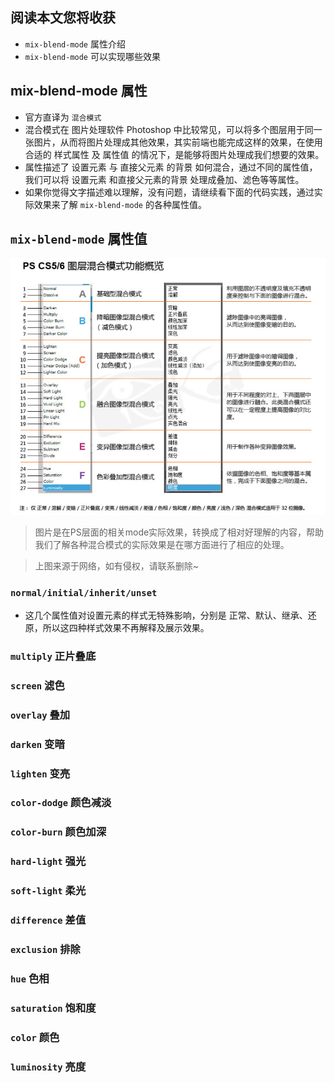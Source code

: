 ## 阅读本文您将收获
* `mix-blend-mode` 属性介绍
* `mix-blend-mode` 可以实现哪些效果

## mix-blend-mode 属性
* 官方直译为 `混合模式`
* 混合模式在 图片处理软件 Photoshop 中比较常见，可以将多个图层用于同一张图片，从而将图片处理成其他效果，其实前端也能完成这样的效果，在使用合适的 样式属性 及 属性值 的情况下，是能够将图片处理成我们想要的效果。
* 属性描述了 设置元素 与 直接父元素 的背景 如何混合，通过不同的属性值，我们可以将 设置元素 和直接父元素的背景 处理成叠加、滤色等等属性。
* 如果你觉得文字描述难以理解，没有问题，请继续看下面的代码实践，通过实际效果来了解 `mix-blend-mode` 的各种属性值。

## `mix-blend-mode` 属性值
![](../images/mixBlendMode/ps-mode.png)

> 图片是在PS层面的相关mode实际效果，转换成了相对好理解的内容，帮助我们了解各种混合模式的实际效果是在哪方面进行了相应的处理。

> 上图来源于网络，如有侵权，请联系删除~

### `normal/initial/inherit/unset` 
* 这几个属性值对设置元素的样式无特殊影响，分别是 正常、默认、继承、还原，所以这四种样式效果不再解释及展示效果。

### `multiply` 正片叠底


### `screen` 滤色
### `overlay` 叠加
### `darken` 变暗
### `lighten` 变亮
### `color-dodge` 颜色减淡
### `color-burn` 颜色加深
### `hard-light` 强光
### `soft-light` 柔光
### `difference` 差值
### `exclusion` 排除
### `hue` 色相
### `saturation` 饱和度
### `color` 颜色
### `luminosity` 亮度